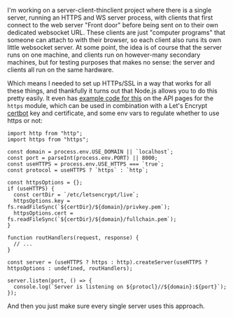 I'm working on a server-client-thinclient project where there is a single server, running an HTTPS and WS server process, with clients that first connect to the web server "Front door" before being sent on to their own dedicated websocket URL. These clients are just "computer programs" that someone can attach to with their browser, so each client also runs its own little websocket server. At some point, the idea is of course that the server runs on one machine, and clients run on however-many secondary machines, but for testing purposes that makes no sense: the server and clients all run on the same hardware.

Which means I needed to set up HTTPs/SSL in a way that works for all these things, and thankfully it turns out that Node.js allows you to do this pretty easily. It even has [example code for this](https://nodejs.org/api/https.html#httpscreateserveroptions-requestlistener) on the API pages for the `https` module, which can be used in combination with a Let's Encrypt [certbot]() key and certificate, and some env vars to regulate whether to use https or not:

```
import http from "http";
import https from "https";

const domain = process.env.USE_DOMAIN || `localhost`;
const port = parseInt(process.env.PORT) || 8000;
const useHTTPS = process.env.USE_HTTPS === `true`;
const protocol = useHTTPS ? `https` : `http`;

const httpsOptions = {};
if (useHTTPS) {
  const certDir = `/etc/letsencrypt/live`;
  httpsOptions.key = fs.readFileSync(`${certDir}/${domain}/privkey.pem`);
  httpsOptions.cert = fs.readFileSync(`${certDir}/${domain}/fullchain.pem`);
}

function routHandlers(request, response) { 
  // ...
}

const server = (useHTTPS ? https : http).createServer(useHTTPS ? httpsOptions : undefined, routHandlers);

server.listen(port, () => {
  console.log(`Server is listening on ${protocl}//${domain}:${port}`);
});
```

And then you just make sure every single server uses this approach.